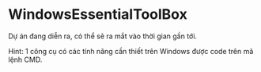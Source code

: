 # WindowsEssentialToolBox

Dự án đang diễn ra, có thể sẽ ra mắt vào thời gian gần tới.

Hint: 1 công cụ có các tính năng cần thiết trên Windows được code trên mã lệnh CMD.
